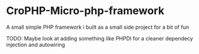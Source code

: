 # CroPHP-Micro-php-framework
A small simple PHP framework i built as a small side project for a bit of fun

TODO: Maybe look at adding something like PHPDI for a cleaner dependecy injection and autowiring
